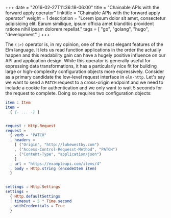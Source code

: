 +++
date = "2016-02-27T11:36:18-06:00"
title = "Chainable APIs with the forward apply operator"
linktitle = "Chainable APIs with the forward apply operator"
weight = 1
description = "Lorem ipsum dolor sit amet, consectetur adipisicing elit. Earum similique, ipsum officia amet blanditiis provident ratione nihil ipsam dolorem repellat."
tags = [
  "go",
  "golang",
  "hugo",
  "development"
]
+++

The `(|>)` operator is, in my opinion, one of the most elegant features of the
Elm language. It lets us read function applications in the order the actually
happen and this readability gain can have a hugely positive influence on our API
and application design. While this operator is generally useful for expressing
data transformations, it has a particularly nice fit for building large or
high-complexity configuration objects more expressively. Consider as a primary
candidate the low-level request interface in `elm-http`. Let's say we want to
send a `PATCH` request to a cross-origin endpoint and we need to include a
cookie for authentication and we only want to wait 5 seconds for the request to
complete. Doing so requires two configuration objects:

```elm
item : Item
item =
  { {- ... -} }


request : Http.Request
request =
  { verb = "PATCH"
  , headers =
    [ ("Origin", "http://lukewestby.com")
    , ("Access-Control-Requesst-Method", "PATCH")
    , ("Content-Type", "application/json")
    ]
  , url = "https://exampleapi.com/items/4"
  , body = Http.string (encodeItem item)
  }


settings : Http.Settings
settings =
  { Http.defaultSettings
  | timeout = 5 * Time.second
  , withCredentials = True
  }
```
